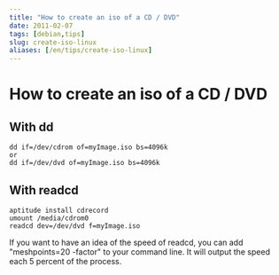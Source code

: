 ```yaml
---
title: "How to create an iso of a CD / DVD"
date: 2011-02-07
tags: [debian,tips]
slug: create-iso-linux
aliases: [/en/tips/create-iso-linux]
---
```

# How to create an iso of a CD / DVD

## With dd

```
dd if=/dev/cdrom of=myImage.iso bs=4096k
or
dd if=/dev/dvd of=myImage.iso bs=4096k
```

## With readcd

```
aptitude install cdrecord
umount /media/cdrom0
readcd dev=/dev/dvd f=myImage.iso
```

If you want to have an idea of the speed of readcd, you can add "meshpoints=20 -factor" to your command line. It will output the speed each 5 percent of the process.





